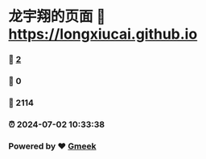 # 龙宇翔的页面 :link: https://longxiucai.github.io
### :page_facing_up: [2](https://longxiucai.github.io/tag.html) 
### :speech_balloon: 0 
### :hibiscus: 2114 
### :alarm_clock: 2024-07-02 10:33:38 
### Powered by :heart: [Gmeek](https://github.com/Meekdai/Gmeek)
